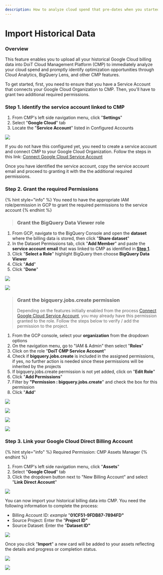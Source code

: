```yaml
---
description: How to analyze cloud spend that pre-dates when you started using the CMP
---
```


# Import Historical Data

### Overview

This feature enables you to upload all your historical Google Cloud billing data into DoiT Cloud Management Platform (CMP) to immediately analyze your cloud spend and promptly identify optimization opportunities through Cloud Analytics, BigQuery Lens, and other CMP features.

To get started, first, you need to ensure that you have a Service Account that connects your Google Cloud Organization to CMP. Then, you'll have to grant two additional required permissions.

### Step 1. Identify the service account linked to CMP

1. From CMP's left side navigation menu, click "**Settings**"
2. Select "**Google Cloud**" tab
3. Locate the "**Service Account**" listed in Configured Accounts

![](<../.gitbook/assets/image (103).png>)

If you do not have this configured yet, you need to create a service account and connect CMP to your Google Cloud Organization. Follow the steps in this link: [Connect Google Cloud Service Account](https://help.doit-intl.com/google-cloud/connect-google-cloud-service-account)

Once you have identified the service account, copy the service account email and proceed to granting it with the the additional required permissions.



### Step 2. Grant the required Permissions

{% hint style="info" %}
You need to have the appropriate IAM role/permission in GCP to grant the required permissions to the service account
{% endhint %}

> ###  Grant the **BigQuery Data Viewer role**

1. From GCP, navigate to the BigQuery Console and open the **dataset** where the billing data is stored, then click  "**Share dataset**"
2. In the Dataset Permissions tab, click "**Add Member**" and paste the **service account** **email** that was linked to CMP as identified in [**Step 1**](import-historical-billing-data.md#step-1-identify-the-service-account-linked-to-cmp).
3. Click "**Select a Role**" highlight BigQuery then choose **BigQuery Data Viewer**
4. Click "**Add**" 
5. Click "**Done**"

![](<../.gitbook/assets/image (96).png>)

![](<../.gitbook/assets/image (94).png>)



> ### Grant the **bigquery.jobs.create permission**
>
> Depending on the features initially enabled from the process [Connect Google Cloud Service Account](https://help.doit-intl.com/google-cloud/connect-google-cloud-service-account), you may already have this permission granted to the role. Follow the steps below to verify / add the permission to the project.

1. From the GCP console, select your **organization** from the dropdown options
2.  On the navigation menu, go to "IAM & Admin" then select "**Roles**"
3. Click on the role "**DoiT CMP Service Account**"
4. Check if **bigquery.jobs.create** is included in the assigned permissions, if yes, no further action is needed since these permissions will be inherited by the projects
5. If bigquery.jobs.create permission is not yet added, click on "**Edit Role**"
6. Click "**Add Permissions**"
7. Filter by **"Permission : bigquery.jobs.create**" and check the box for this permission
8. Click "**Add**"

![](<../.gitbook/assets/image (116).png>)

![](<../.gitbook/assets/image (117).png>)

![](<../.gitbook/assets/image (108).png>)

![](<../.gitbook/assets/image (112).png>)



### Step 3. Link your Google Cloud Direct Billing Account

{% hint style="info" %}
Required Permission: CMP Assets Manager
{% endhint %}

1. From CMP's left side navigation menu, click "**Assets**"
2. Select "**Google Cloud**" tab
3. Click the dropdown button next to "New Billing Account" and select "**Link Direct Account**"

![](<../.gitbook/assets/image (107).png>)

You can now import your historical billing data into CMP. You need the following information to complete the process:

* Billing Account ID: _example_ "**01CF51-9FDB87-7894FD"**
* Source Project: Enter the "**Project ID"**
* Source Dataset: Enter the "**Dataset ID"**

![](<../.gitbook/assets/image (161).png>)

Once you click "**Import**" a new card will be added to your assets reflecting the details and progress or completion status.  

![](<../.gitbook/assets/image (115).png>)

![](<../.gitbook/assets/image (118) (1) (1) (1) (1).png>)
